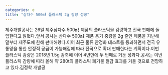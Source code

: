 ```yaml
---
categories: e
title: "삼다수 500㎖ 플라스틱 2g 감량 성공"
---
```

제주개발공사는 26일 제주삼다수 500㎖ 제품의 플라스틱을 감량하고 전국 판매에 돌입한다고 밝혔다.앞서 공사는 삼다수 500㎖ 제품 용기 중량을 2g 줄인 제품을 지난해 말부터 제주도에 한해 판매해왔다.이어 최근 물류 안정화 테스트를 통과하면서 전국 유통망을 통한 안정적 공급이 가능해짐에 따라 전국으로 확대 판매한다는 계획이다.이번 플라스틱 감량은 2018년 1.5g 감축에 이어 4년만에 두 번째로 거둔 성과다.공사는 이번 플라스틱 감량에 따라 올해 약 280t의 플라스틱 폐기물 절감 효과를 거둘 것으로 전망하고 있다.김정학 개발공